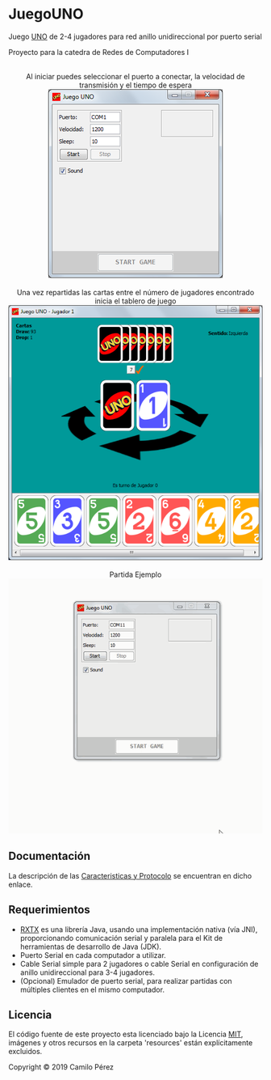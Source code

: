 JuegoUNO
========
Juego [UNO](https://es.wikipedia.org/wiki/Uno_(juego)) de 2-4 jugadores para red anillo unidireccional por puerto serial

Proyecto para la catedra de Redes de Computadores I

<p align="center">
  <br>Al iniciar puedes seleccionar el puerto a conectar, la velocidad de transmisión y el tiempo de espera
  <br><img src=docs/Inicio.png />
  <br><br>Una vez repartidas las cartas entre el número de jugadores encontrado inicia el tablero de juego
  <br><img src=docs/Tablero.png />
  <br><br>Partida Ejemplo
  <br><img src=docs/Game.gif />
</p>

## Documentación
La descripción de las [Caracteristicas y Protocolo](docs/Caracteristicas%20y%20Protocolo.pdf) se encuentran en dicho enlace.

## Requerimientos

- [RXTX](http://rxtx.qbang.org/wiki/index.php/Main_Page) es una librería Java, usando una implementación nativa (vía JNI), proporcionando comunicación serial y paralela para el Kit de herramientas de desarrollo de Java (JDK).
- Puerto Serial en cada computador a utilizar.
- Cable Serial simple para 2 jugadores o cable Serial en configuración de anillo unidireccional para 3-4 jugadores.
- (Opcional) Emulador de puerto serial, para realizar partidas con múltiples clientes en el mismo computador. 

## Licencia

El código fuente de este proyecto esta licenciado bajo la Licencia [MIT](LICENSE), imágenes y otros recursos en la carpeta 'resources' están explícitamente excluidos.

Copyright © 2019 Camilo Pérez
